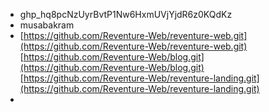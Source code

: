 - 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
- musabakram
- [https://github.com/Reventure-Web/reventure-web.git](https://github.com/Reventure-Web/reventure-web.git)
  [https://github.com/Reventure-Web/blog.git](https://github.com/Reventure-Web/blog.git)
  [https://github.com/Reventure-Web/reventure-landing.git](https://github.com/Reventure-Web/reventure-landing.git)
-